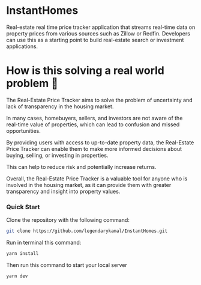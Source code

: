 # InstantHomes
Real-estate real time price tracker application that streams real-time data on property prices from various sources such as Zillow or Redfin. Developers can use this as a starting point to build real-estate search or investment applications.

# How is this solving a real world problem 🤔 
The Real-Estate Price Tracker aims to solve the problem of uncertainty and lack of transparency in the housing market.

In many cases, homebuyers, sellers, and investors are not aware of the real-time value of properties, which can lead to confusion and missed opportunities.

By providing users with access to up-to-date property data, the Real-Estate Price Tracker can enable them to make more informed decisions about buying, selling, or investing in properties.

This can help to reduce risk and potentially increase returns.

Overall, the Real-Estate Price Tracker is a valuable tool for anyone who is involved in the housing market, as it can provide them with greater transparency and insight into property values.

### Quick Start

Clone the repository with the following command:

```bash
git clone https://github.com/legendarykamal/InstantHomes.git
```

Run in terminal this command:

```bash
yarn install
```

Then run this command to start your local server

```bash
yarn dev
```
